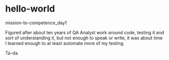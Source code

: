 # hello-world
mission-to-competence_day1

Figured after about ten years of QA Analyst work around code, testing it and sort of understanding it, but not enough to speak or write, it was about time I learned enough to at least automate more of my testing. 

Ta-da.
